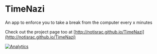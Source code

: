 # TimeNazi
An app to enforce you to take a break from the computer every x minutes

Check out the project page too at [http://notisrac.github.io/TimeNazi](http://notisrac.github.io/TimeNazi)


[![Analytics](https://ga-beacon.appspot.com/UA-122950438-1/TimeNazi)](https://github.com/igrigorik/ga-beacon)
